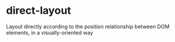 # direct-layout
Layout directly according to the position relationship between DOM elements, in a visually-oriented way
